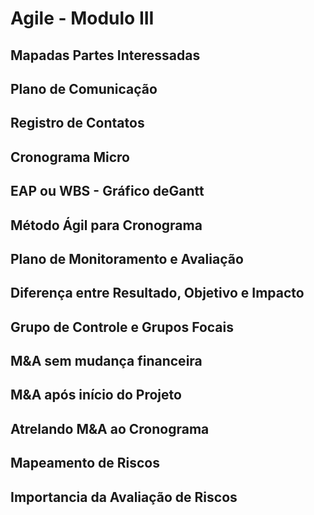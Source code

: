 # Agile - Modulo III

## Mapadas Partes Interessadas

## Plano de Comunicação

## Registro de Contatos

## Cronograma Micro

## EAP ou WBS - Gráfico deGantt

## Método Ágil para Cronograma

## Plano de Monitoramento e Avaliação

## Diferença entre Resultado, Objetivo e Impacto

## Grupo de Controle e Grupos Focais

## M&A sem mudança financeira

## M&A após início do Projeto

## Atrelando M&A ao Cronograma

## Mapeamento de Riscos

## Importancia da Avaliação de Riscos
